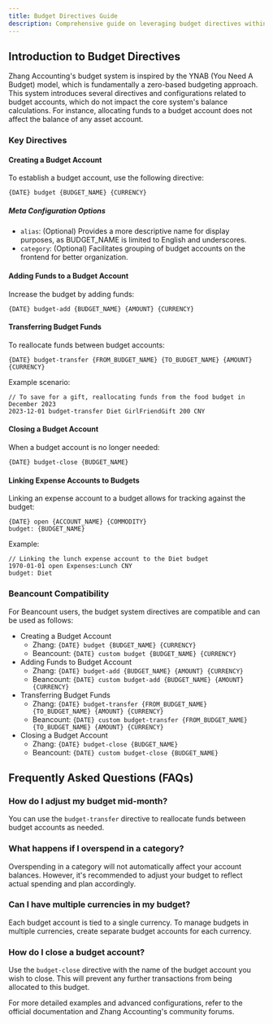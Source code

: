 ```yaml
---
title: Budget Directives Guide
description: Comprehensive guide on leveraging budget directives within Zhang Accounting, including examples and FAQs.
---
```


## Introduction to Budget Directives

Zhang Accounting's budget system is inspired by the YNAB (You Need A Budget) model, which is fundamentally a zero-based budgeting approach. This system introduces several directives and configurations related to budget accounts, which do not impact the core system's balance calculations. For instance, allocating funds to a budget account does not affect the balance of any asset account.

### Key Directives

#### Creating a Budget Account

To establish a budget account, use the following directive:

```zhang
{DATE} budget {BUDGET_NAME} {CURRENCY}
```

##### Meta Configuration Options

- `alias`: (Optional) Provides a more descriptive name for display purposes, as BUDGET_NAME is limited to English and underscores.
- `category`: (Optional) Facilitates grouping of budget accounts on the frontend for better organization.

#### Adding Funds to a Budget Account

Increase the budget by adding funds:

```zhang
{DATE} budget-add {BUDGET_NAME} {AMOUNT} {CURRENCY}
```

#### Transferring Budget Funds

To reallocate funds between budget accounts:

```zhang
{DATE} budget-transfer {FROM_BUDGET_NAME} {TO_BUDGET_NAME} {AMOUNT} {CURRENCY}
```

Example scenario:

```zhang
// To save for a gift, reallocating funds from the food budget in December 2023
2023-12-01 budget-transfer Diet GirlFriendGift 200 CNY
```

#### Closing a Budget Account

When a budget account is no longer needed:

```zhang
{DATE} budget-close {BUDGET_NAME}
```

#### Linking Expense Accounts to Budgets

Linking an expense account to a budget allows for tracking against the budget:

```zhang
{DATE} open {ACCOUNT_NAME} {COMMODITY}
budget: {BUDGET_NAME}
```

Example:

```zhang
// Linking the lunch expense account to the Diet budget
1970-01-01 open Expenses:Lunch CNY
budget: Diet
```

### Beancount Compatibility

For Beancount users, the budget system directives are compatible and can be used as follows:

- Creating a Budget Account
    - Zhang: `{DATE} budget {BUDGET_NAME} {CURRENCY}`
    - Beancount: `{DATE} custom budget {BUDGET_NAME} {CURRENCY}`
- Adding Funds to Budget Account
    - Zhang: `{DATE} budget-add {BUDGET_NAME} {AMOUNT} {CURRENCY}`
    - Beancount: `{DATE} custom budget-add {BUDGET_NAME} {AMOUNT} {CURRENCY}`
- Transferring Budget Funds
    - Zhang: `{DATE} budget-transfer {FROM_BUDGET_NAME} {TO_BUDGET_NAME} {AMOUNT} {CURRENCY}`
    - Beancount: `{DATE} custom budget-transfer {FROM_BUDGET_NAME} {TO_BUDGET_NAME} {AMOUNT} {CURRENCY}`
- Closing a Budget Account
    - Zhang: `{DATE} budget-close {BUDGET_NAME}`
    - Beancount: `{DATE} custom budget-close {BUDGET_NAME}`

## Frequently Asked Questions (FAQs)

### How do I adjust my budget mid-month?

You can use the `budget-transfer` directive to reallocate funds between budget accounts as needed.

### What happens if I overspend in a category?

Overspending in a category will not automatically affect your account balances. However, it's recommended to adjust your budget to reflect actual spending and plan accordingly.

### Can I have multiple currencies in my budget?

Each budget account is tied to a single currency. To manage budgets in multiple currencies, create separate budget accounts for each currency.

### How do I close a budget account?

Use the `budget-close` directive with the name of the budget account you wish to close. This will prevent any further transactions from being allocated to this budget.

For more detailed examples and advanced configurations, refer to the official documentation and Zhang Accounting's community forums.
